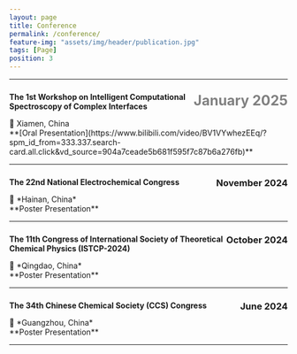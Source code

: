 ```yaml
---
layout: page
title: Conference
permalink: /conference/
feature-img: "assets/img/header/publication.jpg"
tags: [Page]
position: 3
---
```


---
###  <span style="float: right;font-size: 25px; font-weight: bold; color: gray;">**January 2025**</span>  
**The 1st Workshop on Intelligent Computational Spectroscopy of Complex Interfaces** 
<div>📍 Xiamen, China</div> 
**[Oral Presentation](https://www.bilibili.com/video/BV1VYwhezEEq/?spm_id_from=333.337.search-card.all.click&vd_source=904a7ceade5b681f595f7c87b6a276fb)** 

---

###  <span style="float: right;">**November 2024**</span>   
**The 22nd National Electrochemical Congress**
<div>📍 *Hainan, China*</div>
**Poster Presentation** 

---

###  <span style="float: right;">**October 2024**</span>  
**The 11th Congress of International Society of Theoretical Chemical Physics (ISTCP-2024)**
<div>📍 *Qingdao, China*</div> 
**Poster Presentation** 

---

###  <span style="float: right;">**June 2024**</span>   
**The 34th Chinese Chemical Society (CCS) Congress** 
<div>📍 *Guangzhou, China*</div> 
**Poster Presentation** 

---


